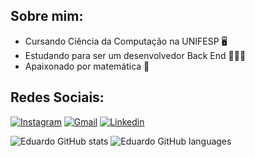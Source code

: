 ## Sobre mim:
- Cursando Ciência da Computação na UNIFESP 🖥️
- Estudando para ser um desenvolvedor Back End 👨🏻‍💻
- Apaixonado por matemática 📐

## Redes Sociais:
[![Instagram](https://img.shields.io/badge/Instagram-E4405F?style=for-the-badge&logo=instagram&logoColor=white)](https://instagram.com/ed_arrais)
[![Gmail](https://img.shields.io/badge/Gmail-D14836?style=for-the-badge&logo=gmail&logoColor=white)](mailto:eduardoarrais2013@gmail.com)
[![Linkedin](https://img.shields.io/badge/LinkedIn-0077B5?style=for-the-badge&logo=linkedin&logoColor=white)](https://www.linkedin.com/in/eduardo-lopes2509/)

![Eduardo GitHub stats](https://github-readme-stats.vercel.app/api?username=eduardo250905&theme=blue-green)
![Eduardo GitHub languages](https://github-readme-stats.vercel.app/api/top-langs/?username=eduardo250905&theme=blue-green)
